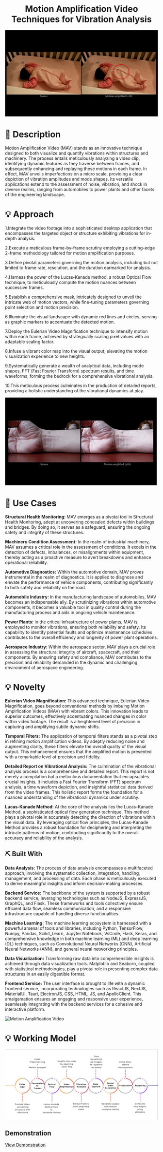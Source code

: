 <p align="center">
  <a href="" rel="noopener"></a>
</p>

<h1 align="center">Motion Amplification Video Techniques for Vibration Analysis</h1>

![Motion Amplification Video](https://github.com/Soumyojyotisaha/Devpost-2024/blob/main/assets/283361120-8685995d-a156-4e86-b75a-2ab273630e05.gif)

# 📝 Description <a name="description"></a>

Motion Amplification Video (MAV) stands as an innovative technique designed to both visualize and quantify vibrations within structures and machinery. The process entails meticulously analyzing a video clip, identifying dynamic features as they traverse between frames, and subsequently enhancing and replaying these motions in each frame. In effect, MAV unveils imperfections on a micro scale, providing a clear depiction of vibration amplitudes and mode shapes. Its versatile applications extend to the assessment of noise, vibration, and shock in diverse realms, ranging from automobiles to power plants and other facets of the engineering landscape.

# 💡 Approach <a name="approach"></a>

1.Integrate the video footage into a sophisticated desktop application that encompasses the targeted object or structure exhibiting vibrations for in-depth analysis.

2.Execute a meticulous frame-by-frame scrutiny employing a cutting-edge 2-frame methodology tailored for motion amplification purposes.

3.Define pivotal parameters governing the motion analysis, including but not limited to frame rate, resolution, and the duration earmarked for analysis.

4.Harness the power of the Lucas-Kanade method, a robust Optical Flow technique, to meticulously compute the motion nuances between successive frames.

5.Establish a comprehensive mask, intricately designed to unveil the intricate web of motion vectors, while fine-tuning parameters governing point selection and motion precision.

6.Illuminate the visual landscape with dynamic red lines and circles, serving as graphic markers to accentuate the detected motion.

7.Deploy the Eulerian Video Magnification technique to intensify motion within each frame, achieved by strategically scaling pixel values with an adaptable scaling factor.

8.Infuse a vibrant color map into the visual output, elevating the motion visualization experience to new heights.

9.Systematically generate a wealth of analytical data, including mode shapes, FFT (Fast Fourier Transform) spectrum results, and time waveforms, forming the bedrock for a comprehensive vibrational analysis. 

10.This meticulous process culminates in the production of detailed reports, providing a holistic understanding of the vibrational dynamics at play.

![Motion Amplification Video](https://github.com/Soumyojyotisaha/Devpost-2024/blob/main/assets/283361105-421bf306-46cb-4869-a285-32557d155ca5.gif)

# 📝 Use Cases <a name="use"></a>

**Structural Health Monitoring:**
MAV emerges as a pivotal tool in Structural Health Monitoring, adept at uncovering concealed defects within buildings and bridges. By doing so, it serves as a safeguard, ensuring the ongoing safety and integrity of these structures.

**Machinery Condition Assessment:**
In the realm of industrial machinery, MAV assumes a critical role in the assessment of conditions. It excels in the detection of defects, imbalances, or misalignments within equipment, thereby acting as a proactive measure to avert breakdowns and enhance operational reliability.

**Automotive Diagnostics:**
Within the automotive domain, MAV proves instrumental in the realm of diagnostics. It is applied to diagnose and elevate the performance of vehicle components, contributing significantly to both safety and reliability on the road.

**Automobile Industry:**
In the manufacturing landscape of automobiles, MAV becomes an indispensable ally. By scrutinizing vibrations within automotive components, it becomes a valuable tool in quality control during the manufacturing process and aids in ongoing vehicle maintenance.

**Power Plants:**
In the critical infrastructure of power plants, MAV is employed to monitor vibrations, ensuring both reliability and safety. Its capability to identify potential faults and optimize maintenance schedules contributes to the overall efficiency and longevity of power plant operations.

**Aerospace Industry:**
Within the aerospace sector, MAV plays a crucial role in assessing the structural integrity of aircraft, spacecraft, and their components. By ensuring safety and compliance, MAV contributes to the precision and reliability demanded in the dynamic and challenging environment of aerospace engineering.

# 💡 Novelty <a name="novelty"></a>


**Eulerian Video Magnification:**
This advanced technique, Eulerian Video Magnification, goes beyond conventional methods by imbuing Motion Amplification Videos (MAV) with vibrant colors. This innovation leads to superior outcomes, effectively accentuating nuanced changes in color within video footage. The result is a heightened level of precision in capturing and amplifying subtle dynamic shifts.

**Temporal Filters:**
The application of temporal filters stands as a pivotal step in refining motion amplification videos. By adeptly reducing noise and augmenting clarity, these filters elevate the overall quality of the visual output. This enhancement ensures that the amplified motion is presented with a remarkable level of precision and fidelity.

**Detailed Report on Vibrational Analysis:**
The culmination of the vibrational analysis process is a comprehensive and detailed report. This report is not merely a compilation but a meticulous documentation that encapsulates crucial insights. It includes a Fast Fourier Transform (FFT) spectrum analysis, a time waveform depiction, and insightful statistical data derived from the video frames. This holistic report forms the foundation for a nuanced understanding of the vibrational dynamics under scrutiny.

**Lucas-Kanade Method:**
At the core of the analysis lies the Lucas-Kanade Method, a sophisticated optical flow generation technique. This method plays a pivotal role in accurately detecting the direction of vibrations within the visual data. By leveraging optical flow principles, the Lucas-Kanade Method provides a robust foundation for deciphering and interpreting the intricate patterns of motion, contributing significantly to the overall accuracy and reliability of the analysis.

## ⛏️ Built With <a name="tech_stack"></a>

**Data Analysis:**
The process of data analysis encompasses a multifaceted approach, involving the systematic collection, integration, handling, management, and processing of data. Each phase is meticulously executed to derive meaningful insights and inform decision-making processes.

**Backend Service:**
The backbone of the system is supported by a robust backend service, leveraging technologies such as NodeJS, ExpressJS, GraphQL, and Flask. These frameworks and tools collectively ensure efficient data flow, seamless communication, and a responsive infrastructure capable of handling diverse functionalities.

**Machine Learning:**
The machine learning ecosystem is harnessed with a powerful arsenal of tools and libraries, including Python, TensorFlow, Numpy, Pandas, Scikit_Learn, Jupyter Notebook, VsCode, Flask, Keras, and comprehensive knowledge in both machine learning (ML) and deep learning (DL) techniques, such as Convolutional Neural Networks (CNN), Artificial Neural Networks (ANN), and general neural networking principles.

**Data Visualization:**
Transforming raw data into comprehensible insights is achieved through data visualization tools. Matplotlib and Seaborn, coupled with statistical methodologies, play a pivotal role in presenting complex data structures in an easily digestible format.

**Frontend Service:**
The user interface is brought to life with a dynamic frontend service, incorporating technologies such as ReactJS, NextJS, MaterialUI, Tauri, ElectronJS, CSS, HTML, JS, and ApolloClient. This amalgamation ensures an engaging and responsive user experience, seamlessly integrating with the backend services for a cohesive and interactive platform.

![Motion Amplification Video](https://github.com/Soumyojyotisaha/Devpost-2024/blob/main/assets/283361131-52330a3e-c2cd-48db-9bca-1090c2f97cc3.gif)

# 💡 Working Model <a name="working"></a>
![Flow](https://github.com/Soumyojyotisaha/Devpost-2024/blob/main/assets/283364094-c3c043d1-0e81-46dd-8d87-d54e4ffde545.jpeg)

## Demonstration
[View Demonstration](https://github.com/Soumyojyotisaha/Devpost-2024/blob/main/assets/Untitled_Project_V1.mp4)
